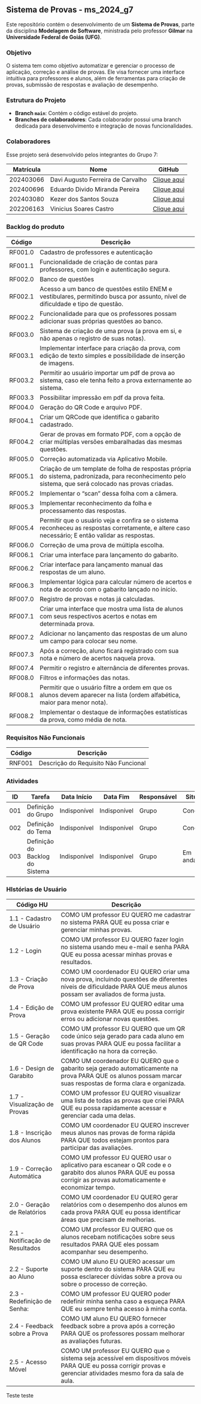 
## Sistema de Provas - ms_2024_g7

Este repositório contém o desenvolvimento de um **Sistema de Provas**, parte da disciplina **Modelagem de Software**, ministrada pelo professor **Gilmar** na **Universidade Federal de Goiás (UFG)**.

### Objetivo
O sistema tem como objetivo automatizar e gerenciar o processo de aplicação, correção e análise de provas. Ele visa fornecer uma interface intuitiva para professores e alunos, além de ferramentas para criação de provas, submissão de respostas e avaliação de desempenho.

### Estrutura do Projeto

- **Branch `main`**: Contém o código estável do projeto.
- **Branches de colaboradores**: Cada colaborador possui uma branch dedicada para desenvolvimento e integração de novas funcionalidades.

### Colaboradores

Esse projeto será desenvolvido pelos integrantes do Grupo 7:

| Matrícula  | Nome                                 | GitHub                                                |
|------------|--------------------------------------|-------------------------------------------------------|
| 202403066  | Davi Augusto Ferreira de Carvalho    | [Clique aqui](https://github.com/DaviAugusto778)      |
| 202400696  | Eduardo Divido Miranda Pereira       | [Clique aqui](https://github.com/sedivino)            |
| 202403080  | Kezer dos Santos Souza               | [Clique aqui](https://github.com/KezerSouza)          |
| 202206163  | Vinicius Soares Castro               | [Clique aqui](https://github.com/vinisoarescastro)    |

### Backlog do produto


| Código   | Descrição                                                                                                                      |
|----------|--------------------------------------------------------------------------------------------------------------------------------|
| RF001.0  | Cadastro de professores e autenticação                                                                                         |
| RF001.1  | Funcionalidade de criação de contas para professores, com login e autenticação segura.                                         |
| RF002.0  | Banco de questões                                                                                                              |
| RF002.1  | Acesso a um banco de questões estilo ENEM e vestibulares, permitindo busca por assunto, nível de dificuldade e tipo de questão.|
| RF002.2  | Funcionalidade para que os professores possam adicionar suas próprias questões ao banco.                                       |
| RF003.0  | Sistema de criação de uma prova (a prova em si, e não apenas o registro de suas notas).                                        |
| RF003.1  | Implementar interface para criação da prova, com edição de texto simples e possibilidade de inserção de imagens.               |
| RF003.2  | Permitir ao usuário importar um pdf de prova ao sistema, caso ele tenha feito a prova externamente ao sistema.                 |
| RF003.3  | Possibilitar impressão em pdf da prova feita.                                                                                  |
| RF004.0  | Geração do QR Code e arquivo PDF.                                                                                              |
| RF004.1  | Criar um QRCode que identifica o gabarito cadastrado.                                                                          |
| RF004.2  | Gerar de provas em formato PDF, com a opção de criar múltiplas versões embaralhadas das mesmas questões.                       |
| RF005.0  | Correção automatizada via Aplicativo Mobile.                                                                                   |
| RF005.1  | Criação de um template de folha de respostas própria do sistema, padronizada, para reconhecimento pelo sistema, que será colocado nas provas criadas. |
| RF005.2  | Implementar o “scan” dessa folha com a câmera.                                                                                 |
| RF005.3  | Implementar reconhecimento da folha e processamento das respostas.                                                             |
| RF005.4  | Permitir que o usuário veja e confira se o sistema reconheceu as respostas corretamente, e altere caso necessário; E então validar as respostas. |
| RF006.0  | Correção de uma prova de múltipla escolha.                                                                                     |
| RF006.1  | Criar uma interface para lançamento do gabarito.                                                                               |
| RF006.2  | Criar interface para lançamento manual das respostas de um aluno.                                                              |
| RF006.3  | Implementar lógica para calcular número de acertos e nota de acordo com o gabarito lançado no início.                          |
| RF007.0  | Registro de provas e notas já calculadas.                                                                                      |
| RF007.1  | Criar uma interface que mostra uma lista de alunos com seus respectivos acertos e notas em determinada prova.                  |
| RF007.2  | Adicionar no lançamento das respostas de um aluno um campo para colocar seu nome.                                              |
| RF007.3  | Após a correção, aluno ficará registrado com sua nota e número de acertos naquela prova.                                       |
| RF007.4  | Permitir o registro e alternância de diferentes provas.                                                                        |
| RF008.0  | Filtros e informações das notas.                                                                                               |
| RF008.1  | Permitir que o usuário filtre a ordem em que os alunos devem aparecer na lista (ordem alfabética, maior para menor nota).      |
| RF008.2  | Implementar o destaque de informações estatísticas da prova, como média de nota.                                               |

### Requisitos Não Funcionais

| Código   | Descrição                                                                                                                      |
|----------|--------------------------------------------------------------------------------------------------------------------------------|
| RNF001   | Descrição do Requisito Não Funcional                                                                                           |

### Atividades

|ID | Tarefa                                    | Data Início   | Data Fim      | Responsável   | Situação      |
|---|-------------------------------------------|---------------|---------------|---------------|---------------|
|001| Definição do Grupo                        | Indisponível  | Indisponível  | Grupo         | Concluído     |
|002| Definição do Tema                         | Indisponível  | Indisponível  | Grupo         | Concluído     |
|003| Definição do Backlog do Sistema           | Indisponível  | Indisponível  | Grupo         | Em andamento  |

### HIstórias de Usuário

| Código HU                       |Descrição                                                                                                                                                              |
|---------------------------------|-----------------------------------------------------------------------------------------------------------------------------------------------------------------------|
| 1.1 - Cadastro de Usuário       | COMO UM professor EU QUERO me cadastrar no sistema PARA QUE eu possa criar e gerenciar minhas provas.                                                                 |
| 1.2 - Login                     | COMO UM professor EU QUERO fazer login no sistema usando meu e-mail e senha PARA QUE eu possa acessar minhas provas e resultados.                                     |
| 1.3 - Criação de Prova          | COMO UM coordenador EU QUERO criar uma nova prova, incluindo questões de diferentes níveis de dificuldade PARA QUE meus alunos possam ser avaliados de forma justa.   |
| 1.4 - Edição de Prova           | COMO UM professor EU QUERO editar uma prova existente PARA QUE eu possa corrigir erros ou adicionar novas questões.                                                   |
| 1.5 - Geração de QR Code        | COMO UM professor EU QUERO que um QR code único seja gerado para cada aluno em suas provas PARA QUE eu possa facilitar a identificação na hora da correção.           |
| 1.6 - Design de Garabito        | COMO UM coordenador EU QUERO que o gabarito seja gerado automaticamente na prova PARA QUE os alunos possam marcar suas respostas de forma clara e organizada.         |
| 1.7 - Visualização de Provas    | COMO UM professor EU QUERO visualizar uma lista de todas as provas que criei PARA QUE eu possa rapidamente acessar e gerenciar cada uma delas.                        |
| 1.8 - Inscrição dos Alunos      | COMO UM coordenador EU QUERO inscrever meus alunos nas provas de forma rápida PARA QUE todos estejam prontos para participar das avaliações.                          |
| 1.9 - Correção Automática       | COMO UM professor EU QUERO usar o aplicativo para escanear o QR code e o garabito dos alunos PARA QUE eu possa corrigir as provas automaticamente e economizar tempo. |
| 2.0 - Geração de Relatórios     | COMO UM coordenador EU QUERO gerar relatórios com o desempenho dos alunos em cada prova PARA QUE eu possa identificar áreas que precisam de melhorias.                |
| 2.1 - Notificação de Resultados | COMO UM professor EU QUERO que os alunos recebam notificações sobre seus resultados PARA QUE eles possam acompanhar seu desempenho.                                   |
| 2.2 - Suporte ao Aluno          | COMO UM aluno EU QUERO acessar um suporte dentro do sistema PARA QUE eu possa esclarecer dúvidas sobre a prova ou sobre o processo de correção.                       |
| 2.3 - Redefinição de Senha:     | COMO UM professor EU QUERO poder redefinir minha senha caso a esqueça PARA QUE eu sempre tenha acesso à minha conta.                                                  |
| 2.4 - Feedback sobre a Prova    | COMO UM aluno EU QUERO fornecer feedback sobre a prova após a correção PARA QUE os professores possam melhorar as avaliações futuras.                                 |
| 2.5 - Acesso Móvel              | COMO UM professor EU QUERO que o sistema seja acessível em dispositivos móveis PARA QUE eu possa corrigir provas e gerenciar atividades mesmo fora da sala de aula.   |
Teste teste

